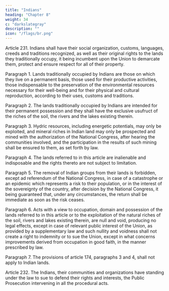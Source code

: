 ```yaml
---
title: "Indians"
heading: "Chapter 8"
weight: 34
c: "darkslategray"
description: ""
icon: "/flags/br.png"
---
```



Article 231. Indians shall have their social organization, customs, languages, creeds and traditions recognized, as well as their original rights to the lands they traditionally  occupy, it being incumbent upon the Union to demarcate them, protect and ensure respect for all of their property.

Paragraph 1. Lands traditionally occupied by Indians are those on which they live on a permanent basis, those used for their productive activities, those indispensable to the preservation of the environmental resources necessary for their well-being and for their physical and cultural reproduction, according to their uses, customs and traditions.

Paragraph 2. The lands traditionally occupied by Indians are intended for their permanent possession and they shall have the exclusive usufruct of the riches of the soil, the rivers and the lakes existing therein.

Paragraph 3. Hydric resources, including energetic potentials, may only be exploited, and mineral riches in Indian land may only be prospected and mined with the authorization of the National Congress, after hearing the communities involved, and the participation in the results of such mining shall be ensured to them, as set forth by law.

Paragraph 4. The lands referred to in this article are inalienable and indisposable and the rights thereto are not subject to limitation.

Paragraph 5. The removal of Indian groups from their lands is forbidden, except ad referendum of the National Congress, in case of a catastrophe or an epidemic which represents a risk to their population, or in the interest of the sovereignty of the country, after decision by the National Congress, it being guaranteed that, under any circumstances, the return shall be immediate as soon as the risk ceases.

Paragraph 6. Acts with a view to occupation, domain and possession of the lands referred to in this article or to the exploitation of the natural riches of the soil, rivers and lakes existing therein, are null and void, producing no legal effects, except in case of relevant public interest of the Union, as provided by a supplementary law and such nullity and voidness shall not create a right to indemnity or to sue the Union, except in what concerns improvements derived from occupation in good faith, in the manner prescribed by law.

Paragraph 7. The provisions of article 174, paragraphs 3 and 4, shall not apply
to Indian lands.

Article 232. The Indians, their communities and organizations have standing under
the law to sue to defend their rights and interests, the Public Prosecution intervening
in all the procedural acts.
